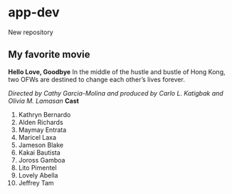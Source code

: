 # app-dev
New repository
## My favorite  movie

**Hello Love, Goodbye**
In the middle of the hustle and bustle of Hong Kong, two OFWs are destined to change each other’s lives forever.

*Directed by Cathy Garcia-Molina and produced by Carlo L. Katigbak and Olivia M. Lamasan*
**Cast**
1. Kathryn Bernardo
2. Alden Richards
3. Maymay Entrata
4. Maricel Laxa
5. Jameson Blake
6. Kakai Bautista
7. Joross Gamboa
8. 	Lito Pimentel
9. Lovely Abella
10. Jeffrey Tam
